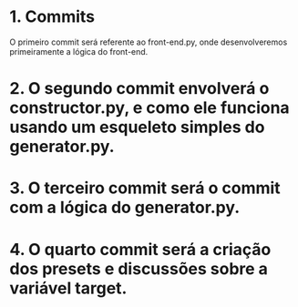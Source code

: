 # 1. Commits
O primeiro commit será referente ao front-end.py, onde desenvolveremos primeiramente a lógica do front-end.

# 2. O segundo commit envolverá o constructor.py, e como ele funciona usando um esqueleto simples do generator.py.

# 3. O terceiro commit será o commit com a lógica do generator.py.

# 4. O quarto commit será a criação dos presets e discussões sobre a variável target.